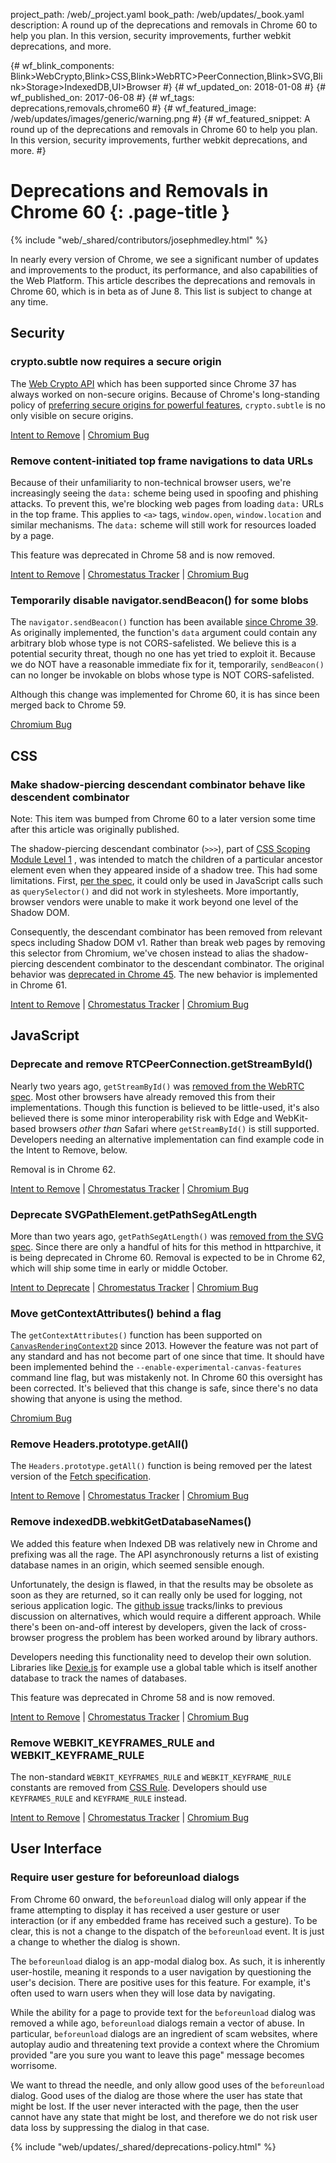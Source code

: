 project_path: /web/_project.yaml book_path: /web/updates/_book.yaml description: A round up of the deprecations and removals in Chrome 60 to help you plan. In this version, security improvements, further webkit deprecations, and more.

{# wf_blink_components: Blink>WebCrypto,Blink>CSS,Blink>WebRTC>PeerConnection,Blink>SVG,Blink>Storage>IndexedDB,UI>Browser #} {# wf_updated_on: 2018-01-08 #} {# wf_published_on: 2017-06-08 #} {# wf_tags: deprecations,removals,chrome60 #} {# wf_featured_image: /web/updates/images/generic/warning.png #} {# wf_featured_snippet: A round up of the deprecations and removals in Chrome 60 to help you plan. In this version, security improvements, further webkit deprecations, and more. #}

# Deprecations and Removals in Chrome 60 {: .page-title }

{% include "web/_shared/contributors/josephmedley.html" %}

In nearly every version of Chrome, we see a significant number of updates and improvements to the product, its performance, and also capabilities of the Web Platform. This article describes the deprecations and removals in Chrome 60, which is in beta as of June 8. This list is subject to change at any time.

## Security

### crypto.subtle now requires a secure origin

The [Web Crypto API](https://developer.mozilla.org/en-US/docs/Web/API/Web_Crypto_API) which has been supported since Chrome 37 has always worked on non-secure origins. Because of Chrome's long-standing policy of [preferring secure origins for powerful features](https://sites.google.com/a/chromium.org/dev/Home/chromium-security/prefer-secure-origins-for-powerful-new-features?pli=1), `crypto.subtle` is no only visible on secure origins.

[Intent to Remove](https://groups.google.com/a/chromium.org/d/topic/blink-dev/ZD3NWqkk-bo/discussion) &#124; [Chromium Bug](https://bugs.chromium.org/p/chromium/issues/detail?id=641526)

### Remove content-initiated top frame navigations to data URLs

Because of their unfamiliarity to non-technical browser users, we're increasingly seeing the `data:` scheme being used in spoofing and phishing attacks. To prevent this, we're blocking web pages from loading `data:` URLs in the top frame. This applies to `<a>` tags, `window.open`, `window.location` and similar mechanisms. The `data:` scheme will still work for resources loaded by a page.

This feature was deprecated in Chrome 58 and is now removed.

[Intent to Remove](https://groups.google.com/a/chromium.org/d/topic/blink-dev/GbVcuwg_QjM/discussion) &#124; [Chromestatus Tracker](https://www.chromestatus.com/feature/5669602927312896) &#124; [Chromium Bug](https://bugs.chromium.org/p/chromium/issues/detail?id=684011&desc=2)

### Temporarily disable navigator.sendBeacon() for some blobs

The `navigator.sendBeacon()` function has been available [since Chrome 39](https://www.chromestatus.com/feature/5517433905348608). As originally implemented, the function's `data` argument could contain any arbitrary blob whose type is not CORS-safelisted. We believe this is a potential security threat, though no one has yet tried to exploit it. Because we do NOT have a reasonable immediate fix for it, temporarily, `sendBeacon()` can no longer be invokable on blobs whose type is NOT CORS-safelisted.

Although this change was implemented for Chrome 60, it is has since been merged back to Chrome 59.

[Chromium Bug](https://bugs.chromium.org/p/chromium/issues/detail?id=720283)

## CSS

### Make shadow-piercing descendant combinator behave like descendent combinator

Note: This item was bumped from Chrome 60 to a later version some time after this article was originally published.

The shadow-piercing descendant combinator (`>>>`), part of [CSS Scoping Module Level 1](https://drafts.csswg.org/css-scoping/) , was intended to match the children of a particular ancestor element even when they appeared inside of a shadow tree. This had some limitations. First, [per the spec](https://drafts.csswg.org/css-scoping/#deep-combinator), it could only be used in JavaScript calls such as `querySelector()` and did not work in stylesheets. More importantly, browser vendors were unable to make it work beyond one level of the Shadow DOM.

Consequently, the descendant combinator has been removed from relevant specs including Shadow DOM v1. Rather than break web pages by removing this selector from Chromium, we've chosen instead to alias the shadow-piercing descendent combinator to the descendant combinator. The original behavior was [deprecated in Chrome 45](https://www.chromestatus.com/features/6750456638341120). The new behavior is implemented in Chrome 61.

[Intent to Remove](https://groups.google.com/a/chromium.org/d/topic/blink-dev/HX5Y8Ykr5Ns/discussion) &#124; [Chromestatus Tracker](https://www.chromestatus.com/feature/4964279606312960) &#124; [Chromium Bug](https://bugs.chromium.org/p/chromium/issues/detail?id=489954)

## JavaScript

### Deprecate and remove RTCPeerConnection.getStreamById()

Nearly two years ago, `getStreamById()` was [removed from the WebRTC spec](https://github.com/w3c/webrtc-pc/pull/18). Most other browsers have already removed this from their implementations. Though this function is believed to be little-used, it's also believed there is some minor interoperability risk with Edge and WebKit-based browsers *other than* Safari where `getStreamById()` is still supported. Developers needing an alternative implementation can find example code in the Intent to Remove, below.

Removal is in Chrome 62.

[Intent to Remove](https://groups.google.com/a/chromium.org/d/topic/blink-dev/m4DNZbLMkRo/discussion) &#124; [Chromestatus Tracker](https://www.chromestatus.com/feature/5751819573657600) &#124; [Chromium Bug](https://bugs.chromium.org/p/chromium/issues/detail?id=698163&desc=5)

### Deprecate SVGPathElement.getPathSegAtLength

More than two years ago, `getPathSegAtLength()` was [removed from the SVG spec](https://github.com/w3c/svgwg/commit/25ad470b300a1274a9a45734811c9a5f809233cf). Since there are only a handful of hits for this method in httparchive, it is being deprecated in Chrome 60. Removal is expected to be in Chrome 62, which will ship some time in early or middle October.

[Intent to Deprecate](https://groups.google.com/a/chromium.org/d/topic/blink-dev/Gc1Aw282beo/discussion) &#124; [Chromestatus Tracker](https://www.chromestatus.com/feature/5638783282184192) &#124; [Chromium Bug](https://bugs.chromium.org/p/chromium/issues/detail?id=669498)

### Move getContextAttributes() behind a flag

The `getContextAttributes()` function has been supported on [`CanvasRenderingContext2D`](https://developer.mozilla.org/en-US/docs/Web/API/CanvasRenderingContext2D) since 2013. However the feature was not part of any standard and has not become part of one since that time. It should have been implemented behind the `--enable-experimental-canvas-features` command line flag, but was mistakenly not. In Chrome 60 this oversight has been corrected. It's believed that this change is safe, since there's no data showing that anyone is using the method.

[Chromium Bug](https://bugs.chromium.org/p/chromium/issues/detail?id=696005)

### Remove Headers.prototype.getAll()

The `Headers.prototype.getAll()` function is being removed per the latest version of the [Fetch specification](https://fetch.spec.whatwg.org/).

[Intent to Remove](https://groups.google.com/a/chromium.org/d/topic/blink-dev/x3YXciXQWM0/discussion) &#124; [Chromestatus Tracker](https://www.chromestatus.com/feature/5656023951998976) &#124; [Chromium Bug](https://bugs.chromium.org/p/chromium/issues/detail?id=645492)

### Remove indexedDB.webkitGetDatabaseNames()

We added this feature when Indexed DB was relatively new in Chrome and prefixing was all the rage. The API asynchronously returns a list of existing database names in an origin, which seemed sensible enough.

Unfortunately, the design is flawed, in that the results may be obsolete as soon as they are returned, so it can really only be used for logging, not serious application logic. The [github issue](https://github.com/w3c/IndexedDB/issues/31) tracks/links to previous discussion on alternatives, which would require a different approach. While there's been on-and-off interest by developers, given the lack of cross- browser progress the problem has been worked around by library authors.

Developers needing this functionality need to develop their own solution. Libraries like [Dexie.js](http://dexie.org/) for example use a global table which is itself another database to track the names of databases.

This feature was deprecated in Chrome 58 and is now removed.

[Intent to Remove](https://groups.google.com/a/chromium.org/d/topic/blink-dev/A6m1Pt9-BAo/discussion) &#124; [Chromestatus Tracker](https://www.chromestatus.com/feature/5725741740195840) &#124; [Chromium Bug](https://bugs.chromium.org/p/chromium/issues/detail?id=696010)

### Remove WEBKIT_KEYFRAMES_RULE and WEBKIT_KEYFRAME_RULE

The non-standard `WEBKIT_KEYFRAMES_RULE` and `WEBKIT_KEYFRAME_RULE` constants are removed from [CSS Rule](https://developer.mozilla.org/en-US/docs/Web/API/CSSRule). Developers should use `KEYFRAMES_RULE` and `KEYFRAME_RULE` instead.

[Intent to Remove](https://groups.google.com/a/chromium.org/forum/#!topic/blink-dev/mW1njtgDPHA) &#124; [Chromestatus Tracker](https://www.chromestatus.com/feature/5747368108490752) &#124; [Chromium Bug](https://bugs.chromium.org/p/chromium/issues/detail?id=689681)

## User Interface

### Require user gesture for beforeunload dialogs

From Chrome 60 onward, the `beforeunload` dialog will only appear if the frame attempting to display it has received a user gesture or user interaction (or if any embedded frame has received such a gesture). To be clear, this is not a change to the dispatch of the `beforeunload` event. It is just a change to whether the dialog is shown.

The `beforeunload` dialog is an app-modal dialog box. As such, it is inherently user-hostile, meaning it responds to a user navigation by questioning the user's decision. There are positive uses for this feature. For example, it's often used to warn users when they will lose data by navigating.

While the ability for a page to provide text for the `beforeunload` dialog was removed a while ago, `beforeunload` dialogs remain a vector of abuse. In particular, `beforeunload` dialogs are an ingredient of scam websites, where autoplay audio and threatening text provide a context where the Chromium provided "are you sure you want to leave this page" message becomes worrisome.

We want to thread the needle, and only allow good uses of the `beforeunload` dialog. Good uses of the dialog are those where the user has state that might be lost. If the user never interacted with the page, then the user cannot have any state that might be lost, and therefore we do not risk user data loss by suppressing the dialog in that case.

{% include "web/updates/_shared/deprecations-policy.html" %}